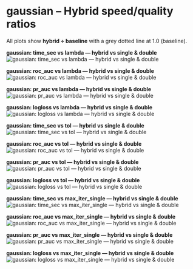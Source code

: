 # gaussian – Hybrid speed/quality ratios

All plots show **hybrid ÷ baseline** with a grey dotted line at 1.0 (baseline).

**gaussian: time_sec vs lambda — hybrid vs single & double**  
![gaussian: time_sec vs lambda — hybrid vs single & double](../Results/SUMMARY_LOGPREC/gaussian__time_sec__by_lambda__hybrid_over_single_and_double.png)

**gaussian: roc_auc vs lambda — hybrid vs single & double**  
![gaussian: roc_auc vs lambda — hybrid vs single & double](../Results/SUMMARY_LOGPREC/gaussian__roc_auc__by_lambda__hybrid_over_single_and_double.png)

**gaussian: pr_auc vs lambda — hybrid vs single & double**  
![gaussian: pr_auc vs lambda — hybrid vs single & double](../Results/SUMMARY_LOGPREC/gaussian__pr_auc__by_lambda__hybrid_over_single_and_double.png)

**gaussian: logloss vs lambda — hybrid vs single & double**  
![gaussian: logloss vs lambda — hybrid vs single & double](../Results/SUMMARY_LOGPREC/gaussian__logloss__by_lambda__hybrid_over_single_and_double.png)

**gaussian: time_sec vs tol — hybrid vs single & double**  
![gaussian: time_sec vs tol — hybrid vs single & double](../Results/SUMMARY_LOGPREC/gaussian__time_sec__by_tol__hybrid_over_single_and_double.png)

**gaussian: roc_auc vs tol — hybrid vs single & double**  
![gaussian: roc_auc vs tol — hybrid vs single & double](../Results/SUMMARY_LOGPREC/gaussian__roc_auc__by_tol__hybrid_over_single_and_double.png)

**gaussian: pr_auc vs tol — hybrid vs single & double**  
![gaussian: pr_auc vs tol — hybrid vs single & double](../Results/SUMMARY_LOGPREC/gaussian__pr_auc__by_tol__hybrid_over_single_and_double.png)

**gaussian: logloss vs tol — hybrid vs single & double**  
![gaussian: logloss vs tol — hybrid vs single & double](../Results/SUMMARY_LOGPREC/gaussian__logloss__by_tol__hybrid_over_single_and_double.png)

**gaussian: time_sec vs max_iter_single — hybrid vs single & double**  
![gaussian: time_sec vs max_iter_single — hybrid vs single & double](../Results/SUMMARY_LOGPREC/gaussian__time_sec__by_max_iter_single__hybrid_over_single_and_double.png)

**gaussian: roc_auc vs max_iter_single — hybrid vs single & double**  
![gaussian: roc_auc vs max_iter_single — hybrid vs single & double](../Results/SUMMARY_LOGPREC/gaussian__roc_auc__by_max_iter_single__hybrid_over_single_and_double.png)

**gaussian: pr_auc vs max_iter_single — hybrid vs single & double**  
![gaussian: pr_auc vs max_iter_single — hybrid vs single & double](../Results/SUMMARY_LOGPREC/gaussian__pr_auc__by_max_iter_single__hybrid_over_single_and_double.png)

**gaussian: logloss vs max_iter_single — hybrid vs single & double**  
![gaussian: logloss vs max_iter_single — hybrid vs single & double](../Results/SUMMARY_LOGPREC/gaussian__logloss__by_max_iter_single__hybrid_over_single_and_double.png)

